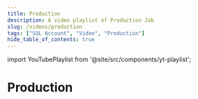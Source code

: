 ```yaml
---
title: Production
description: A video playlist of Production Job
slug: /videos/production
tags: ["SQL Account", "Video", "Production"]
hide_table_of_contents: true
---
```


import YouTubePlaylist from '@site/src/components/yt-playlist';

# Production

<YouTubePlaylist playlistId="PLudOzz78YHQKCQuk6rGZFGvrIURGuI3ZQ"/>